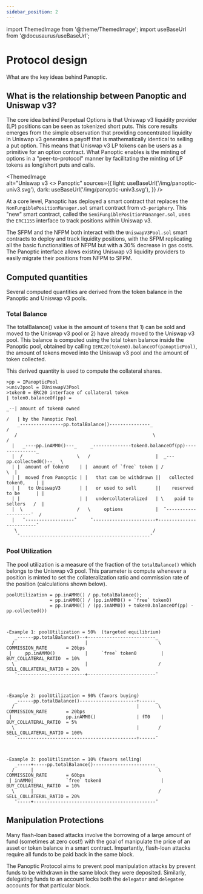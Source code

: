 ```yaml
---
sidebar_position: 2
---
```

import ThemedImage from '@theme/ThemedImage';
import useBaseUrl from '@docusaurus/useBaseUrl';
                

# Protocol design
What are the key ideas behind Panoptic.

## What is the relationship between Panoptic and Uniswap v3?
    
The core idea behind Perpetual Options is that Uniswap v3 liquidity provider (LP) positions can be seen as tokenized short puts.
This core results emerges from the simple observation that providing concentrated liquidity in Uniswap v3 generates a payoff that is mathematically identical to selling a put option.
This means that Uniswap v3 LP tokens can be users as a primitive for an option contract.
What Panoptic enables is the minting of options in a "peer-to-protocol" manner by facilitating the minting of LP tokens as long/short puts and calls.

<ThemedImage    
  alt="Uniswap v3 <> Panoptic"
  sources={{
    light: useBaseUrl('/img/panoptic-univ3.svg'),
    dark: useBaseUrl('/img/panoptic-univ3.svg'),
  }}
/>

At a core level, Panoptic has deployed a smart contract that replaces the `NonFungiblePositionManager.sol` smart contract from `v3-periphery`.
This "new" smart contract, called the `SemiFungiblePositionMananger.sol`, uses the `ERC1155` interface to track positions within Uniswap v3.

The SFPM and the NFPM both interact with the `UniswapV3Pool.sol` smart contracts to deploy and track liquidity positions, with the SFPM replicating all the basic functionalities of NFPM but with a 30% decrease in gas costs.
The Panoptic interface allows existing Uniswap v3 liquidity providers to easily migrate their positions from NFPM to SFPM. 


## Computed quantities 
Several computed quantities are derived from the token balance in the Panoptic and Uniswap v3 pools.

### Total Balance
The totalBalance() value is the amount of tokens that 1) can be sold and moved to the Uniswap v3 pool or 2) have already moved to the Uniswap v3 pool.
This balance is computed using the total token balance inside the Panoptic pool, obtained by calling `IERC20(token0).balanceOf(panopticPool)`, the amount of tokens moved into the Uniswap v3 pool and the amount of token collected.

This derived quantity is used to compute the collateral shares.

```solidity
>pp = IPanopticPool
>univ3pool = IUniswapV3Pool
>token0 = ERC20 interface of collateral token                                | tolen0.balanceOf(pp) =
                                                                          _--| amount of token0 owned
                                                                         /   | by the Panoptic Pool
    _----------------pp.totalBalance()---------------_                  /
   /                                                  \                /
  |   _----pp.inAMM0()---_     _--------------token0.balanceOf(pp)---------------_
  |  /                    \   /                        |  _---pp.collected0()--_  \
  | |  amount of token0    | |  amount of `free` token | /                      \  |
  | |  moved from Panoptic | |   that can be withdrawn ||   collected token0,    | |
  | |   to UniswapV3       | |   or used to sell       ||    reserved to be      | |
  | |                      | |   undercollateralized   | \    paid to sellers   /  |
  |  \                    /   \     options            |  ¯--------------------¯  /
  |   ¯------------------¯     ¯-----------------------+-------------------------¯
   \                                                  /
    ¯------------------------------------------------¯

```

### Pool Utilization
The pool utilization is a measure of the fraction of the `totalBalance()` which belongs to the Uniswap v3 pool.
This parameter is compute whenever a position is minted to set the collateralization ratio and commission rate of the position (calculations shown below).



```solidity
poolUtilization = pp.inAMM0() / pp.totalBalance();
                = pp.inAMM0() / (pp.inAMM0() + `free` token0)
                = pp.inAMM0() / (pp.inAMM0)) + token0.balanceOf(pp) - pp.collected())



-Example 1: poolUtilization = 50%  (targeted equilibrium)
   _------pp.totalBalance()--+-------------------------_
  /                          |                          \   COMMISSION_RATE       = 20bps
 |     pp.inAMM0()           |     `free` token0         |  BUY_COLLATERAL_RATIO  = 10%
  \                          |                          /   SELL_COLLATERAL_RATIO = 20%
   ¯-------------------------+-------------------------¯



-Example 2: poolUtilization = 90% (favors buying)
   _------pp.totalBalance()---------------------+------_
  /                                             |       \   COMMISSION_RATE       = 20bps
 |                    pp.inAMM0()               | fT0    |  BUY_COLLATERAL_RATIO  = 5%
  \                                             |       /   SELL_COLLATERAL_RATIO = 100%
   ¯--------------------------------------------+------¯



-Example 3: poolUtilization = 10% (favors selling)
   _-----+-----pp.totalBalance()-----------------------_
  /      |                                              \   COMMISSION_RATE       = 60bps
 | inAMM0|            `free` token0                      |  BUY_COLLATERAL_RATIO  = 10%
  \      |                                              /   SELL_COLLATERAL_RATIO = 20%
   ¯-----+---------------------------------------------¯

```


## Manipulation Protections
Many flash-loan based attacks involve the borrowing of a large amount of fund (sometimes at zero cost!) with the goal of manipulate the price of an asset or token balance in a smart contract.
Impartantly, flash-loan attacks require all funds to be paid back in the same block.

The Panoptic Protocol aims to prevent pool manipulation attacks by prevent funds to be withdrawn in the same block they were deposited.
Similarly, delegating funds to an account locks both the `delegator` and `delegatee` accounts for that particular block.



